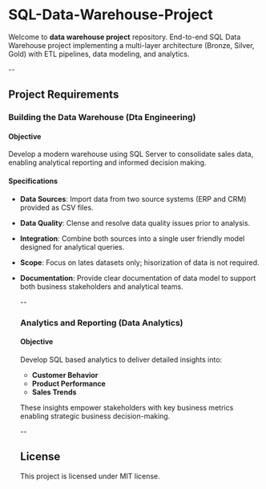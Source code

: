 # SQL-Data-Warehouse-Project
Welcome to **data warehouse project** repository.
End-to-end SQL Data Warehouse project implementing a multi-layer architecture (Bronze, Silver, Gold) with ETL pipelines, data modeling, and analytics.

--

## Project Requirements


### Building the Data Warehouse (Dta Engineering)


#### Objective
Develop a modern warehouse using SQL Server to consolidate sales data, enabling analytical reporting and informed decision making.

#### Specifications
- **Data Sources**: Import data from two source systems (ERP and CRM) provided as CSV files.
- **Data Quality**: Clense and resolve data quality issues prior to analysis.
- **Integration**: Combine both sources into a single user friendly model designed for analytical queries.
- **Scope**: Focus on lates datasets only; hisorization of data is not required.
- **Documentation**: Provide clear documentation of data model to support both business stakeholders and analytical teams.

  --
  ### Analytics and Reporting (Data Analytics)


  #### Objective
  Develop SQL based analytics to deliver detailed insights into:
  - **Customer Behavior**
  - **Product Performance**
  - **Sales Trends**

  These insights empower stakeholders with key business metrics enabling strategic business decision-making.

  --

  ## License
  This project is licensed under MIT license.

